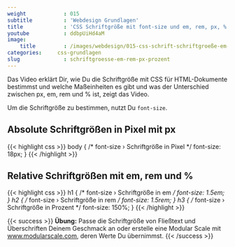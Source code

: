 ```yaml
---
weight            : 015
subtitle          : 'Webdesign Grundlagen'
title             : 'CSS Schriftgröße mit font-size und em, rem, px, %'
youtube           : ddbpUiHd4aM
image:
    title         : /images/webdesign/015-css-schrift-schriftgroeße-em-rem-px-prozent-1280x720.jpg
categories:     css-grundlagen
slug              : schriftgroesse-em-rem-px-prozent
---
```

Das Video erklärt Dir, wie Du die Schriftgröße mit CSS für HTML-Dokumente bestimmst und welche Maßeinheiten es gibt und was der Unterschied zwischen px, em, rem und % ist, zeigt das Video.
<!-- readmore -->

Um die Schriftgröße zu bestimmen, nutzt Du `font-size`.

## Absolute Schriftgrößen in Pixel mit px

{{< highlight css >}}
body {
    /* font-size › Schriftgröße in Pixel */
    font-size: 18px;
}
{{< /highlight >}}

## Relative Schriftgrößen mit em, rem und %

{{< highlight css >}}
h1 {
    /* font-size › Schriftgröße in em */
    font-size: 1.5em;
}
h2 {
    /* font-size › Schriftgröße in rem */
    font-size: 1.5rem;
}
h3 {
    /* font-size › Schriftgröße in Prozent */
    font-size: 150%;
}
{{< /highlight >}}

{{< success >}}
**Übung:** Passe die Schriftgröße von Fließtext und Überschriften Deinem Geschmack an oder erstelle eine Modular Scale mit <a href="http://www.modularscale.com/" target="_blank">www.modularscale.com</a>, deren Werte Du übernimmst.
{{< /success >}}
